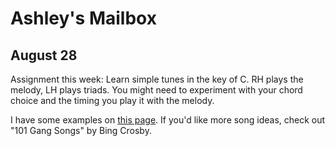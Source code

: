 # Ashley's Mailbox

## August 28

Assignment this week: Learn simple tunes in the key of C. RH plays the melody, LH plays triads. You might need to experiment with your chord choice and the timing you play it with the melody.

I have some examples on [this page](/simple). If you'd like more song ideas, check out "101 Gang Songs" by Bing Crosby.
